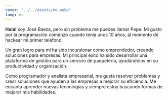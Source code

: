 ```yaml
---
cover: "../../assets/me.webp"
lang: es
---
```

**Hola!** soy José Baeza, pero sin problema me puedes llamar Pepe. Mi gusto por la programación comenzó cuando tenía unos 10 años, al momento de hackear mi primer teléfono.

Un gran logro para mí ha sido incursionar como emprendedor, creando soluciones para empresas. Mi principal éxito ha sido desarrollar una plataforma de gestión para un servicio de paquetería, ayudándolos en su productividad y organización.

Como programador y analista empresarial, me gusta resolver problemas y crear soluciones que ayuden a las empresas a mejorar su eficiencia. Me encanta aprender nuevas tecnologías y siempre estoy buscando formas de mejorar mis habilidades.
